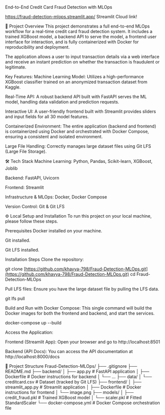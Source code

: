 End-to-End Credit Card Fraud Detection with MLOps

https://fraud-detection-mlops.streamlit.app/  Streamlit Cloud link!

🚀 Project Overview
This project demonstrates a full end-to-end MLOps workflow for a real-time credit card fraud detection system. It includes a trained XGBoost model, a backend API to serve the model, a frontend user interface for interaction, and is fully containerized with Docker for reproducibility and deployment.

The application allows a user to input transaction details via a web interface and receive an instant prediction on whether the transaction is fraudulent or legitimate.

Key Features:
Machine Learning Model: Utilizes a high-performance XGBoost classifier trained on an anonymized transaction dataset from Kaggle.

Real-Time API: A robust backend API built with FastAPI serves the ML model, handling data validation and prediction requests.

Interactive UI: A user-friendly frontend built with Streamlit provides sliders and input fields for all 30 model features.

Containerized Environment: The entire application (backend and frontend) is containerized using Docker and orchestrated with Docker Compose, ensuring a consistent and isolated environment.

Large File Handling: Correctly manages large dataset files using Git LFS (Large File Storage).

🛠️ Tech Stack
Machine Learning: Python, Pandas, Scikit-learn, XGBoost, Joblib

Backend: FastAPI, Uvicorn

Frontend: Streamlit

Infrastructure & MLOps: Docker, Docker Compose

Version Control: Git & Git LFS

⚙️ Local Setup and Installation
To run this project on your local machine, please follow these steps.

Prerequisites
Docker installed on your machine.

Git installed.

Git LFS installed.

Installation Steps
Clone the repository:

git clone [https://github.com/khavya-798/Fraud-Detection-MLOps.git](https://github.com/khavya-798/Fraud-Detection-MLOps.git)
cd Fraud-Detection-MLOps

Pull LFS files:
Ensure you have the large dataset file by pulling the LFS data.

git lfs pull

Build and Run with Docker Compose:
This single command will build the Docker images for both the frontend and backend, and start the services.

docker-compose up --build

Access the Application:

Frontend (Streamlit App): Open your browser and go to http://localhost:8501

Backend (API Docs): You can access the API documentation at http://localhost:8000/docs

📂 Project Structure
Fraud-Detection-MLOps/
├── .gitignore
├── README.md
├── backend/
│   ├── app.py             # FastAPI application
│   ├── Dockerfile         # Docker instructions for backend
│   └── ...
├── data/
│   └── creditcard.csv     # Dataset (tracked by Git LFS)
├── frontend/
│   ├── streamlit_app.py   # Streamlit application
│   ├── Dockerfile         # Docker instructions for frontend
│   └── image.png
├── models/
│   ├── credit_fraud.pkl   # Trained XGBoost model
│   └── scaler.pkl         # Fitted StandardScaler
└── docker-compose.yml     # Docker Compose orchestration file
